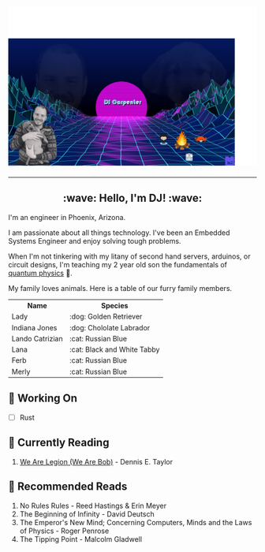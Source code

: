 ## ![DJ Carpenter](https://github.com/djcarpe/djcarpe/blob/master/images/header.png)

---

<h2 align="center">:wave: Hello, I'm DJ! :wave:</h2>
<p align="left">I'm an engineer in Phoenix, Arizona.

I am passionate about all things technology. I've been an Embedded Systems Engineer and enjoy solving tough problems.

When I'm not tinkering with my litany of second hand servers, arduinos, or circuit designs, I'm teaching my 2 year old son the fundamentals of [quantum physics][2] :rocket:.

My family loves animals. Here is a table of our furry family members.
<table>
  <tr>
    <th>Name</th>
    <th>Species</th>
  </tr>
<tr>
<td>Lady</td>
<td>:dog: Golden Retriever</td>
</tr>
<tr>
<td>Indiana Jones</td>
<td>:dog: Chololate Labrador</td>
</tr>
<tr>
<td>Lando Catrizian</td>
<td>:cat: Russian Blue</td>
</tr>
<tr>
<td>Lana</td>
<td>:cat: Black and White Tabby</td>
</tr>
<tr>
<td>Ferb</td>
<td>:cat: Russian Blue</td>
</tr>
<tr>
<td>Merly</td>
<td>:cat: Russian Blue</td>
</tr>
</table>
</p>

## :hammer: Working On 
- [ ] Rust

## :bookmark: Currently Reading 
1. [We Are Legion (We Are Bob)][1] - Dennis E. Taylor


## :book: Recommended Reads
1. No Rules Rules - Reed Hastings & Erin Meyer
1. The Beginning of Infinity - David Deutsch
1. The Emperor's New Mind; Concerning Computers, Minds and the Laws of Physics - Roger Penrose
1. The Tipping Point - Malcolm Gladwell

[0]: https://github.aexp.com/orgs/amex-eng/teams/rust-lang
[1]: https://www.amazon.com/Are-Legion-Bob-Bobiverse-Book-ebook/dp/B01LWAESYQ
[2]: https://www.amazon.com/Quantum-Physics-Babies-Baby-University/dp/1492656224
